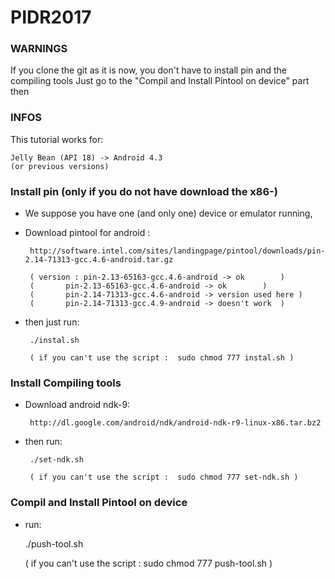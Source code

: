 # PIDR2017

### WARNINGS

If you clone the git as it is now, you don't have to install pin and the compiling tools
Just go to the "Compil and Install Pintool on device" part then

### INFOS

This tutorial works for:

	Jelly Bean (API 18) -> Android 4.3
	(or previous versions)


### Install pin (only if you do not have download the x86-)
 - We suppose you have one (and only one) device or emulator running,
 - Download pintool for android :

		http://software.intel.com/sites/landingpage/pintool/downloads/pin-2.14-71313-gcc.4.6-android.tar.gz

		( version : pin-2.13-65163-gcc.4.6-android -> ok 		)
		(	    pin-2.13-65163-gcc.4.6-android -> ok 		)
		(	    pin-2.14-71313-gcc.4.6-android -> version used here )
		(	    pin-2.14-71313-gcc.4.9-android -> doesn't work	)


 - then just run:

		./instal.sh

		( if you can't use the script :  sudo chmod 777 instal.sh )


### Install Compiling tools
 - Download android ndk-9:

		http://dl.google.com/android/ndk/android-ndk-r9-linux-x86.tar.bz2

 - then run:

		./set-ndk.sh

		( if you can't use the script :  sudo chmod 777 set-ndk.sh )


### Compil and Install Pintool on device
 - run:
 
    ./push-tool.sh
    
    ( if you can't use the script :  sudo chmod 777 push-tool.sh ) 
